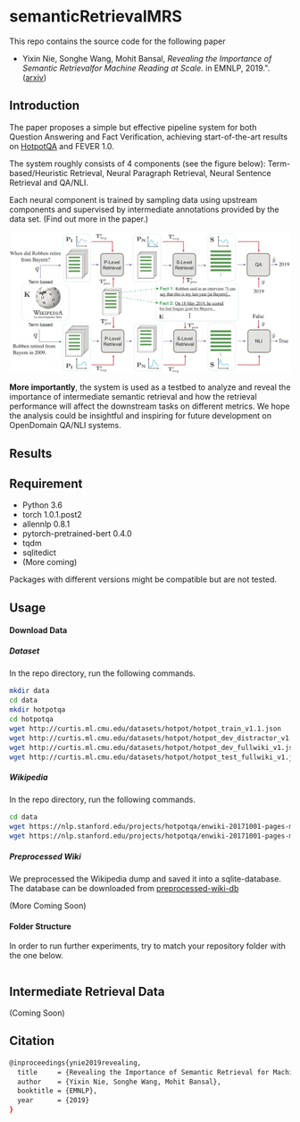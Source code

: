# semanticRetrievalMRS
This repo contains the source code for the following paper 
* Yixin Nie, Songhe Wang, Mohit Bansal, *Revealing the Importance of Semantic Retrievalfor Machine Reading at Scale.* in EMNLP, 2019.". ([arxiv](http://arxiv.org/abs/1909.08041))

## Introduction
The paper proposes a simple but effective pipeline system for both Question Answering and Fact Verification, achieving start-of-the-art results on [HotpotQA](https://hotpotqa.github.io) and FEVER 1.0.

The system roughly consists of 4 components (see the figure below): Term-based/Heuristic Retrieval, Neural Paragraph Retrieval, Neural Sentence Retrieval and QA/NLI.

Each neural component is trained by sampling data using upstream components and supervised by intermediate annotations provided by the data set. (Find out more in the paper.)

![pipeline_figure](img/pipeline_figure.png "Pipeline System")


**More importantly**, the system is used as a testbed to analyze and reveal the importance of intermediate semantic retrieval and how the retrieval performance will affect the downstream tasks on different metrics.
We hope the analysis could be insightful and inspiring for future development on OpenDomain QA/NLI systems. 
## Results

## Requirement
* Python 3.6
* torch 1.0.1.post2
* allennlp 0.8.1
* pytorch-pretrained-bert 0.4.0
* tqdm
* sqlitedict
* (More coming)

Packages with different versions might be compatible but are not tested.

## Usage
#### Download Data
##### Dataset
In the repo directory, run the following commands. 
```bash
mkdir data
cd data
mkdir hotpotqa
cd hotpotqa
wget http://curtis.ml.cmu.edu/datasets/hotpot/hotpot_train_v1.1.json
wget http://curtis.ml.cmu.edu/datasets/hotpot/hotpot_dev_distractor_v1.json
wget http://curtis.ml.cmu.edu/datasets/hotpot/hotpot_dev_fullwiki_v1.json
wget http://curtis.ml.cmu.edu/datasets/hotpot/hotpot_test_fullwiki_v1.json
```
##### Wikipedia
In the repo directory, run the following commands. 
```bash
cd data
wget https://nlp.stanford.edu/projects/hotpotqa/enwiki-20171001-pages-meta-current-withlinks-processed.tar.bz2
wget https://nlp.stanford.edu/projects/hotpotqa/enwiki-20171001-pages-meta-current-withlinks-abstracts.tar.bz2
```

##### Preprocessed Wiki
We preprocessed the Wikipedia dump and saved it into a sqlite-database.
The database can be downloaded from [preprocessed-wiki-db](https://drive.google.com/file/d/10sekXDgoFUN42fOCL3Lpcn47Jc7cJ8y-/view?usp=sharing)

(More Coming Soon)

#### Folder Structure
In order to run further experiments, try to match your repository folder with the one below.
```bash

```

## Intermediate Retrieval Data
(Coming Soon)

## Citation
```bash
@inproceedings{ynie2019revealing,
  title     = {Revealing the Importance of Semantic Retrieval for Machine Reading at Scale},
  author    = {Yixin Nie, Songhe Wang, Mohit Bansal},
  booktitle = {EMNLP},
  year      = {2019}
}
```